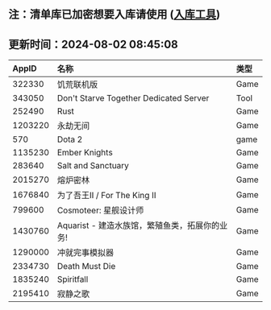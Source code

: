 ## 注：清单库已加密想要入库请使用 ([入库工具](https://github.com/BlankTMing/ManifestAutoUpdate/releases))

## 更新时间：2024-08-02 08:45:08
| AppID | 名称 | 类型  |
| :-------------------- | :----------------------------- | :----------- |
| 322330 | 饥荒联机版| Game |
| 343050 | Don't Starve Together Dedicated Server| Tool |
| 252490 | Rust| Game |
| 1203220 | 永劫无间| Game |
| 570 | Dota 2| game |
| 1135230 | Ember Knights| Game |
| 283640 | Salt and Sanctuary| Game |
| 2015270 | 熔炉密林| Game |
| 1676840 | 为了吾王II / For The King II| Game |
| 799600 | Cosmoteer: 星舰设计师| Game |
| 1430760 | Aquarist - 建造水族馆，繁殖鱼类，拓展你的业务!| Game |
| 1290000 | 冲就完事模拟器| Game |
| 2334730 | Death Must Die| Game |
| 1835240 | Spiritfall| Game |
| 2195410 | 寂静之歌| Game |
